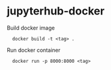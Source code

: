 # jupyterhub-docker

Build docker image
```
  docker build -t <tag> .
```

Run docker container
```
  docker run -p 8000:8000 <tag>
```
